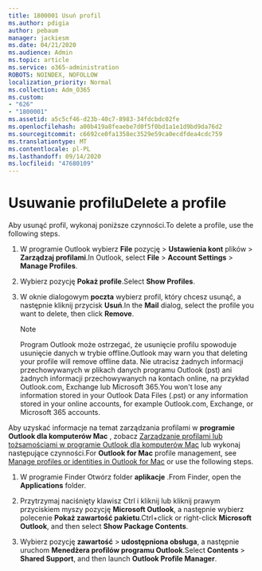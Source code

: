 ```yaml
---
title: 1800001 Usuń profil
ms.author: pdigia
author: pebaum
manager: jackiesm
ms.date: 04/21/2020
ms.audience: Admin
ms.topic: article
ms.service: o365-administration
ROBOTS: NOINDEX, NOFOLLOW
localization_priority: Normal
ms.collection: Adm_O365
ms.custom:
- "626"
- "1800001"
ms.assetid: a5c5cf46-d23b-40c7-8983-34fdcbdc02fe
ms.openlocfilehash: a00b419a8feaebe7d0f5f0bd1a1e1d9bd9da76d2
ms.sourcegitcommit: c6692ce0fa1358ec3529e59ca0ecdfdea4cdc759
ms.translationtype: MT
ms.contentlocale: pl-PL
ms.lasthandoff: 09/14/2020
ms.locfileid: "47680109"
---
```

# <a name="delete-a-profile"></a><span data-ttu-id="62bdd-102">Usuwanie profilu</span><span class="sxs-lookup"><span data-stu-id="62bdd-102">Delete a profile</span></span>

<span data-ttu-id="62bdd-103">Aby usunąć profil, wykonaj poniższe czynności.</span><span class="sxs-lookup"><span data-stu-id="62bdd-103">To delete a profile, use the following steps.</span></span>
  
1. <span data-ttu-id="62bdd-104">W programie Outlook wybierz **File** pozycję \> **Ustawienia kont** plików \> **Zarządzaj profilami**.</span><span class="sxs-lookup"><span data-stu-id="62bdd-104">In Outlook, select **File** \> **Account Settings** \> **Manage Profiles**.</span></span>

2. <span data-ttu-id="62bdd-105">Wybierz pozycję **Pokaż profile**.</span><span class="sxs-lookup"><span data-stu-id="62bdd-105">Select **Show Profiles**.</span></span>

3. <span data-ttu-id="62bdd-106">W oknie dialogowym **poczta** wybierz profil, który chcesz usunąć, a następnie kliknij przycisk **Usuń**.</span><span class="sxs-lookup"><span data-stu-id="62bdd-106">In the **Mail** dialog, select the profile you want to delete, then click **Remove**.</span></span>

    > [!NOTE]
    > <span data-ttu-id="62bdd-107">Program Outlook może ostrzegać, że usunięcie profilu spowoduje usunięcie danych w trybie offline.</span><span class="sxs-lookup"><span data-stu-id="62bdd-107">Outlook may warn you that deleting your profile will remove offline data.</span></span> <span data-ttu-id="62bdd-108">Nie utracisz żadnych informacji przechowywanych w plikach danych programu Outlook (pst) ani żadnych informacji przechowywanych na kontach online, na przykład Outlook.com, Exchange lub Microsoft 365.</span><span class="sxs-lookup"><span data-stu-id="62bdd-108">You won't lose any information stored in your Outlook Data Files (.pst) or any information stored in your online accounts, for example Outlook.com, Exchange, or Microsoft 365 accounts.</span></span>
  
<span data-ttu-id="62bdd-109">Aby uzyskać informacje na temat zarządzania profilami w **programie Outlook dla komputerów Mac** , zobacz [Zarządzanie profilami lub tożsamościami w programie Outlook dla komputerów Mac](https://support.office.com/article/fed2a955-74df-4a24-bef6-78a426958c4c.aspx) lub wykonaj następujące czynności.</span><span class="sxs-lookup"><span data-stu-id="62bdd-109">For **Outlook for Mac** profile management, see [Manage profiles or identities in Outlook for Mac](https://support.office.com/article/fed2a955-74df-4a24-bef6-78a426958c4c.aspx) or use the following steps.</span></span>
  
1. <span data-ttu-id="62bdd-110">W programie Finder Otwórz folder **aplikacje** .</span><span class="sxs-lookup"><span data-stu-id="62bdd-110">From Finder, open the **Applications** folder.</span></span>

2. <span data-ttu-id="62bdd-111">Przytrzymaj naciśnięty klawisz Ctrl i kliknij lub kliknij prawym przyciskiem myszy pozycję **Microsoft Outlook**, a następnie wybierz polecenie **Pokaż zawartość pakietu**.</span><span class="sxs-lookup"><span data-stu-id="62bdd-111">Ctrl+click or right-click **Microsoft Outlook**, and then select **Show Package Contents**.</span></span>

3. <span data-ttu-id="62bdd-112">Wybierz pozycję **zawartość** \> **udostępniona obsługa**, a następnie uruchom **Menedżera profilów programu Outlook**.</span><span class="sxs-lookup"><span data-stu-id="62bdd-112">Select **Contents** \> **Shared Support**, and then launch **Outlook Profile Manager**.</span></span>
